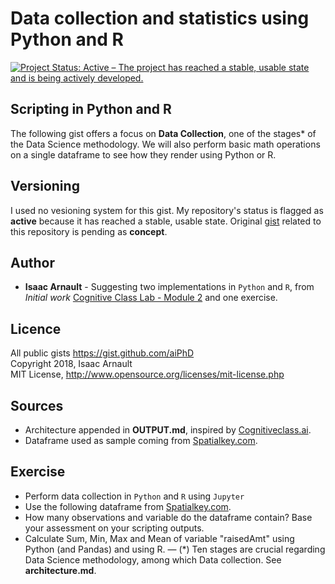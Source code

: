 # Data collection and statistics using Python and R

[![Project Status: Active – The project has reached a stable, usable state and is being actively developed.](https://www.repostatus.org/badges/latest/active.svg)](https://www.repostatus.org/#active)

## Scripting in Python and R
The following gist offers a focus on <b>Data Collection</b>, one of the stages* of the Data Science methodology. We will also perform basic math operations on a single dataframe to see how they render using Python or R.

## Versioning

I used no vesioning system for this gist. My repository's status is flagged as <b>active</b> because it has reached a stable, usable state. Original [gist](https://gist.github.com/aiPhD/f4cdef7878e88ee2bed1254a2b5fbcb5) related to this repository is pending as <b>concept</b>.

## Author

* **Isaac Arnault** - Suggesting two implementations in `Python` and `R`, from *Initial work* [Cognitive Class Lab - Module 2](https://cognitiveclass.ai/courses/data-science-methodology-2/) and one exercise.

## Licence

All public gists https://gist.github.com/aiPhD<br>
Copyright 2018, Isaac Arnault<br>
MIT License, http://www.opensource.org/licenses/mit-license.php

## Sources
* Architecture appended in <b>OUTPUT.md</b>, inspired by [Cognitiveclass.ai](https://cognitiveclass.ai/).<br>
* Dataframe used as sample coming from [Spatialkey.com](https://support.spatialkey.com/spatialkey-sample-csv-data/).

## Exercise
* Perform data collection in `Python` and `R` using `Jupyter`<br>
* Use the following dataframe from [Spatialkey.com](http://samplecsvs.s3.amazonaws.com/TechCrunchcontinentalUSA.csv).
* How many observations and variable do the dataframe contain? Base your assessment on your scripting outputs.
* Calculate Sum, Min, Max and Mean of variable "raisedAmt" using Python (and Pandas) and using R.
—
(*) Ten stages are crucial regarding Data Science methodology, among which Data collection. See <b>architecture.md</b>.
